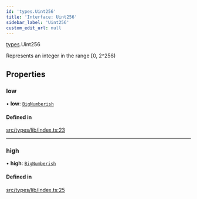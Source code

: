 ```yaml
---
id: 'types.Uint256'
title: 'Interface: Uint256'
sidebar_label: 'Uint256'
custom_edit_url: null
---
```


[types](../namespaces/types.md).Uint256

Represents an integer in the range [0, 2^256)

## Properties

### low

• **low**: [`BigNumberish`](../namespaces/types.md#bignumberish)

#### Defined in

[src/types/lib/index.ts:23](https://github.com/starknet-io/starknet.js/blob/v5.21.0/src/types/lib/index.ts#L23)

---

### high

• **high**: [`BigNumberish`](../namespaces/types.md#bignumberish)

#### Defined in

[src/types/lib/index.ts:25](https://github.com/starknet-io/starknet.js/blob/v5.21.0/src/types/lib/index.ts#L25)
